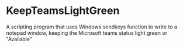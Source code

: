 # KeepTeamsLightGreen
A scripting program that uses Windows sendkeys function to write to a notepad window, keeping the Microsoft teams status light green or "Available"
